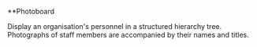 **Photoboard

Display an organisation's personnel in a structured hierarchy tree. &nbsp;
Photographs of staff members are accompanied by their names and titles.